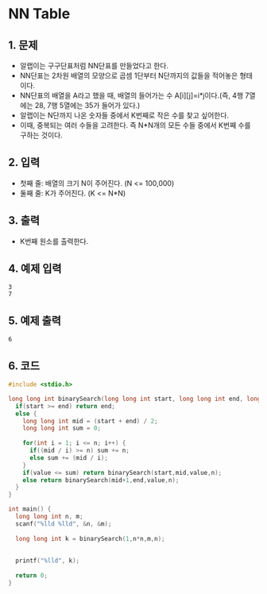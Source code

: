 # NN Table #

## 1. 문제
- 알랩이는 구구단표처럼 NN단표를 만들었다고 한다.
- NN단표는 2차원 배열의 모양으로 곱셈 1단부터 N단까지의 값들을 적어놓은 형태이다.
- NN단표의 배열을 A라고 했을 때, 배열의 들어가는 수 A[i][j]=i*j이다.(즉, 4행 7열에는 28, 7행 5열에는 35가 들어가 있다.)
- 알랩이는 N단까지 나온 숫자들 중에서 K번째로 작은 수를 찾고 싶어한다.
- 이때, 중복되는 여러 수들을 고려한다. 즉 N*N개의 모든 수들 중에서 K번째 수를 구하는 것이다.  

## 2. 입력
- 첫째 줄: 배열의 크기 N이 주어진다. (N <= 100,000)
- 둘째 줄: K가 주어진다. (K <= N*N)

## 3. 출력
- K번째 원소를 출력한다.

## 4. 예제 입력
```
3
7
```

## 5. 예제 출력
```
6
```

## 6. 코드

```c++
#include <stdio.h>

long long int binarySearch(long long int start, long long int end, long long int value, long long int n) {
  if(start >= end) return end;
  else {
    long long int mid = (start + end) / 2;
    long long int sum = 0;
    
    for(int i = 1; i <= n; i++) {
      if((mid / i) >= n) sum += n;
      else sum += (mid / i);
    }
    if(value <= sum) return binarySearch(start,mid,value,n);
    else return binarySearch(mid+1,end,value,n);
  }
}

int main() {
  long long int n, m;
  scanf("%lld %lld", &n, &m);
  
  long long int k = binarySearch(1,n*n,m,n);
  
  
  printf("%lld", k);
  
  return 0;
}
```
